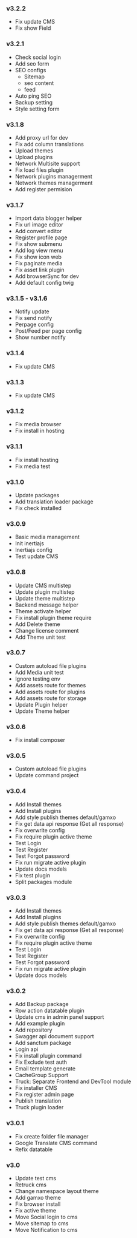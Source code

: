 ### v3.2.2
* Fix update CMS
* Fix show Field

### v3.2.1
* Check social login
* Add seo form
* SEO configs
    - Sitemap
    - seo content
    - feed
* Auto ping SEO
* Backup setting
* Style setting form

### v3.1.8
* Add proxy url for dev
* Fix add column translations
* Upload themes
* Upload plugins
* Network Multisite support
* Fix load files plugin
* Network plugins managerment
* Network themes managerment
* Add register permision

### v3.1.7
* Import data blogger helper
* Fix url image editor
* Add convert editor
* Register profile page
* Fix show submenu
* Add log view menu
* Fix show icon web
* Fix paginate media
* Fix asset link plugin
* Add browserSync for dev
* Add default config twig

### v3.1.5 - v3.1.6
* Notify update
* Fix send notify
* Perpage config
* Post/Feed per page config
* Show number notify

### v3.1.4
* Fix update CMS

### v3.1.3
* Fix update CMS

### v3.1.2
* Fix media browser
* Fix install in hosting

### v3.1.1
* Fix install hosting
* Fix media test

### v3.1.0
* Update packages
* Add translation loader package
* Fix check installed

### v3.0.9
- Basic media management
- Init inertiajs
- Inertiajs config
- Test update CMS

### v3.0.8
- Update CMS multistep
- Update plugin multistep
- Update theme multistep
- Backend message helper
- Theme activate helper
- Fix install plugin theme require
- Add Delete theme
- Change license comment
- Add Theme unit test

### v3.0.7
- Custom autoload file plugins
- Add Media unit test
- Ignore testing env
- Add assets route for themes
- Add assets route for plugins
- Add assets route for storage
- Update Plugin helper
- Update Theme helper

### v3.0.6
- Fix install composer

### v3.0.5
- Custom autoload file plugins
- Update command project

### v3.0.4
- Add Install themes
- Add Install plugins
- Add style publish themes default/gamxo
- Fix get data api response (Get all response)
- Fix overwrite config
- Fix require plugin active theme
- Test Login
- Test Register
- Test Forgot password
- Fix run migrate active plugin
- Update docs models
- Fix test plugin
- Split packages module

### v3.0.3
- Add Install themes
- Add Install plugins
- Add style publish themes default/gamxo
- Fix get data api response (Get all response)
- Fix overwrite config
- Fix require plugin active theme
- Test Login
- Test Register
- Test Forgot password
- Fix run migrate active plugin
- Update docs models

### v3.0.2
- Add Backup package
- Row action datatable plugin
- Update cms in admin panel support
- Add example plugin
- Add repository
- Swagger api document support
- Add sanctum package
- Login api
- Fix install plugin command
- Fix Exclude test auth
- Email template generate
- CacheGroup Support
- Truck: Separate Frontend and DevTool module
- Fix installer CMS
- Fix register admin page
- Publish translation
- Truck plugin loader

### v3.0.1
- Fix create folder file manager
- Google Translate CMS command
- Refix datatable

### v3.0
- Update test cms
- Retruck cms
- Change namespace layout theme
- Add gamxo theme
- Fix browser install
- Fix active theme
- Move Social login to cms
- Move sitemap to cms
- Move Notification to cms
